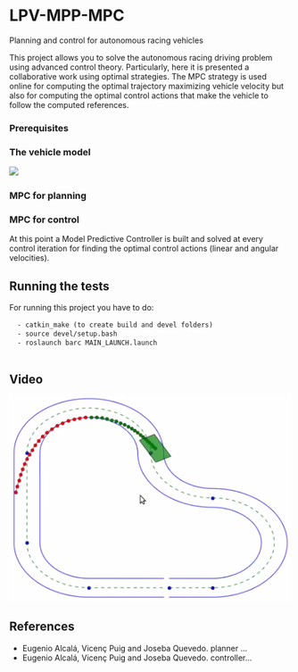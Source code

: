 # LPV-MPP-MPC
Planning and control for autonomous racing vehicles

This project allows you to solve the autonomous racing driving problem using advanced control theory. 
Particularly, here it is presented a collaborative work using optimal strategies. The MPC strategy is used online for computing the optimal trajectory maximizing vehicle velocity but also for computing the optimal control actions that make the vehicle to follow the computed references.

### Prerequisites


### The vehicle model
![](https://github.com/euge2838/LPV-MPP-MPC/blob/master/variables_representation.png)


### MPC for planning


### MPC for control
At this point a Model Predictive Controller is built and solved at every control iteration for finding the optimal control actions (linear and angular velocities).


## Running the tests

For running this project you have to do:
```
  - catkin_make (to create build and devel folders)
  - source devel/setup.bash
  - roslaunch barc MAIN_LAUNCH.launch
  
```


## Video
[![IMAGE ALT TEXT HERE](Kazam_screenshot_00000.png)](https://www.youtube.com/watch?v=NrFt6ZmRRY0)


## References
* Eugenio Alcalá, Vicenç Puig and Joseba Quevedo. planner ...
* Eugenio Alcalá, Vicenç Puig and Joseba Quevedo. controller...



